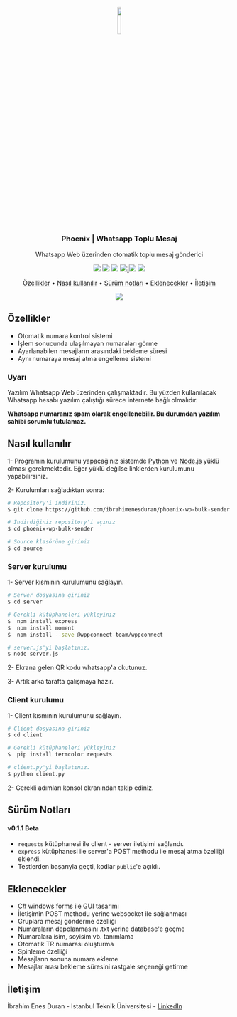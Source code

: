 
<p align="center"><img width=12.5% src="https://github.com/ibrahimenesduran/phoenix-wp-bulk-sender/blob/main/images/logo.png"></p>
<h3 align="center">Phoenix | Whatsapp Toplu Mesaj</h3>

<p align="center">Whatsapp Web üzerinden otomatik toplu mesaj gönderici</p>

<p align="center">
  <a>
    <img src="https://img.shields.io/badge/python-v3.6+-blue.svg">
  </a>  
  <a>
    <img src="https://img.shields.io/badge/node-v16.0+-yellow.svg">
  </a>
  <a>
    <img src="https://img.shields.io/badge/dependencies-up%20to%20date-brightgreen.svg">
  </a>
  <a href="https://github.com/ibrahimenesduran/phoenix-wp-bulk-sender/issues">
    <img src="https://img.shields.io/github/issues/ibrahimenesduran/phoenix-wp-bulk-sender.svg">
  </a>
  <a>
    <img src="https://img.shields.io/badge/contributions-welcome-orange.svg">
  </a>
  <a href="https://opensource.org/licenses/MIT">
    <img src="https://img.shields.io/badge/license-MIT-blue.svg">
  </a>
</p>


<p align="center">
  <a href="#özellikler">Özellikler</a> •
  <a href="#nasıl-kullanılır">Nasıl kullanılır</a> •
  <a href="#sürüm-notları">Sürüm notları</a> •
  <a href="#eklenecekler">Eklenecekler</a> •
  <a href="#iletişim">İletişim</a>
</p>

<p align="center"><img heigth=500px src="https://github.com/ibrahimenesduran/phoenix-wp-bulk-sender/blob/main/images/setup.gif"></p>

## Özellikler

* Otomatik numara kontrol sistemi
* İşlem sonucunda ulaşılmayan numaraları görme
* Ayarlanabilen mesajların arasındaki bekleme süresi
* Aynı numaraya mesaj atma engelleme sistemi

### Uyarı

Yazılım Whatsapp Web üzerinden çalışmaktadır. Bu yüzden kullanılacak Whatsapp hesabı yazılım çalıştığı sürece internete bağlı olmalıdır.

**Whatsapp numaranız spam olarak engellenebilir. Bu durumdan yazılım sahibi sorumlu tutulamaz.**

## Nasıl kullanılır


1- Programın kurulumunu yapacağınız sistemde [Python](https://www.python.org/downloads/) ve [Node.js](https://nodejs.org/en/download/) yüklü olması gerekmektedir. Eğer yüklü değilse linklerden kurulumunu yapabilirsiniz.

2- Kurulumları sağladıktan sonra: 

```bash
# Repository'i indiriniz.
$ git clone https://github.com/ibrahimenesduran/phoenix-wp-bulk-sender.git

# İndirdiğiniz repository'i açınız
$ cd phoenix-wp-bulk-sender

# Source klasörüne giriniz
$ cd source

```
### Server kurulumu

1- Server kısmının kurulumunu sağlayın.

```bash
# Server dosyasına giriniz
$ cd server

# Gerekli kütüphaneleri yükleyiniz
$  npm install express
$  npm install moment
$  npm install --save @wppconnect-team/wppconnect

# server.js'yi başlatınız.
$ node server.js
```

2- Ekrana gelen QR kodu whatsapp'a okutunuz.

3- Artık arka tarafta çalışmaya hazır.

### Client kurulumu

1- Client kısmının kurulumunu sağlayın.

```bash
# Client dosyasına giriniz
$ cd client

# Gerekli kütüphaneleri yükleyiniz
$  pip install termcolor requests

# client.py'yi başlatınız.
$ python client.py
```

2- Gerekli adımları konsol ekranından takip ediniz.

## Sürüm Notları

#### v0.1.1 Beta 
- `requests` kütüphanesi ile client - server iletişimi sağlandı.
- `express` kütüphanesi ile server'a POST methodu ile mesaj atma özelliği eklendi.
- Testlerden başarıyla geçti, kodlar `public`'e açıldı.

## Eklenecekler

- C# windows forms ile GUI tasarımı
- İletişimin POST methodu yerine websocket ile sağlanması
- Gruplara mesaj gönderme özelliği
- Numaraların depolanmasını .txt yerine database'e geçme
- Numaralara isim, soyisim vb. tanımlama
- Otomatik TR numarası oluşturma
- Spinleme özelliği
- Mesajların sonuna numara ekleme
- Mesajlar arası bekleme süresini rastgale seçeneği getirme

## İletişim

İbrahim Enes Duran - Istanbul Teknik Üniversitesi - [LinkedIn](https://linkedin.com/in/ibrahimenesduran)


